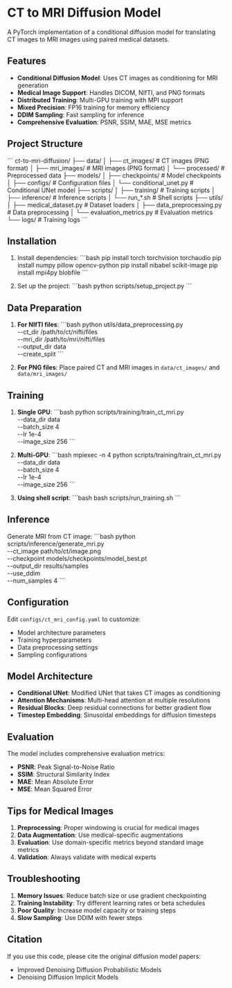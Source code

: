 # CT to MRI Diffusion Model

A PyTorch implementation of a conditional diffusion model for translating CT images to MRI images using paired medical datasets.

## Features

- **Conditional Diffusion Model**: Uses CT images as conditioning for MRI generation
- **Medical Image Support**: Handles DICOM, NIfTI, and PNG formats
- **Distributed Training**: Multi-GPU training with MPI support
- **Mixed Precision**: FP16 training for memory efficiency
- **DDIM Sampling**: Fast sampling for inference
- **Comprehensive Evaluation**: PSNR, SSIM, MAE, MSE metrics

## Project Structure

\`\`\`
ct-to-mri-diffusion/
├── data/
│   ├── ct_images/          # CT images (PNG format)
│   ├── mri_images/         # MRI images (PNG format)
│   └── processed/          # Preprocessed data
├── models/
│   ├── checkpoints/        # Model checkpoints
│   ├── configs/           # Configuration files
│   └── conditional_unet.py # Conditional UNet model
├── scripts/
│   ├── training/          # Training scripts
│   ├── inference/         # Inference scripts
│   └── run_*.sh          # Shell scripts
├── utils/
│   ├── medical_dataset.py # Dataset loaders
│   ├── data_preprocessing.py # Data preprocessing
│   └── evaluation_metrics.py # Evaluation metrics
└── logs/                  # Training logs
\`\`\`

## Installation

1. Install dependencies:
\`\`\`bash
pip install torch torchvision torchaudio
pip install numpy pillow opencv-python
pip install nibabel scikit-image
pip install mpi4py blobfile
\`\`\`

2. Set up the project:
\`\`\`bash
python scripts/setup_project.py
\`\`\`

## Data Preparation

1. **For NIfTI files**:
\`\`\`bash
python utils/data_preprocessing.py \
    --ct_dir /path/to/ct/nifti/files \
    --mri_dir /path/to/mri/nifti/files \
    --output_dir data \
    --create_split
\`\`\`

2. **For PNG files**: Place paired CT and MRI images in `data/ct_images/` and `data/mri_images/`

## Training

1. **Single GPU**:
\`\`\`bash
python scripts/training/train_ct_mri.py \
    --data_dir data \
    --batch_size 4 \
    --lr 1e-4 \
    --image_size 256
\`\`\`

2. **Multi-GPU**:
\`\`\`bash
mpiexec -n 4 python scripts/training/train_ct_mri.py \
    --data_dir data \
    --batch_size 4 \
    --lr 1e-4 \
    --image_size 256
\`\`\`

3. **Using shell script**:
\`\`\`bash
bash scripts/run_training.sh
\`\`\`

## Inference

Generate MRI from CT image:
\`\`\`bash
python scripts/inference/generate_mri.py \
    --ct_image path/to/ct/image.png \
    --checkpoint models/checkpoints/model_best.pt \
    --output_dir results/samples \
    --use_ddim \
    --num_samples 4
\`\`\`

## Configuration

Edit `configs/ct_mri_config.yaml` to customize:
- Model architecture parameters
- Training hyperparameters
- Data preprocessing settings
- Sampling configurations

## Model Architecture

- **Conditional UNet**: Modified UNet that takes CT images as conditioning
- **Attention Mechanisms**: Multi-head attention at multiple resolutions
- **Residual Blocks**: Deep residual connections for better gradient flow
- **Timestep Embedding**: Sinusoidal embeddings for diffusion timesteps

## Evaluation

The model includes comprehensive evaluation metrics:
- **PSNR**: Peak Signal-to-Noise Ratio
- **SSIM**: Structural Similarity Index
- **MAE**: Mean Absolute Error
- **MSE**: Mean Squared Error

## Tips for Medical Images

1. **Preprocessing**: Proper windowing is crucial for medical images
2. **Data Augmentation**: Use medical-specific augmentations
3. **Evaluation**: Use domain-specific metrics beyond standard image metrics
4. **Validation**: Always validate with medical experts

## Troubleshooting

1. **Memory Issues**: Reduce batch size or use gradient checkpointing
2. **Training Instability**: Try different learning rates or beta schedules
3. **Poor Quality**: Increase model capacity or training steps
4. **Slow Sampling**: Use DDIM with fewer steps

## Citation

If you use this code, please cite the original diffusion model papers:
- Improved Denoising Diffusion Probabilistic Models
- Denoising Diffusion Implicit Models
